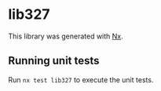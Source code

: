 # lib327

This library was generated with [Nx](https://nx.dev).

## Running unit tests

Run `nx test lib327` to execute the unit tests.
